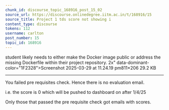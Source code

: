 ```yaml
---
chunk_id: discourse_topic_168916_post_15_02
source_url: https://discourse.onlinedegree.iitm.ac.in/t/168916/15
source_title: Project 1 tds score not showing i
content_type: discourse
tokens: 112
username: carlton
post_number: 15
topic_id: 168916
---
```


 student likely needs to either make the Docker image public or address the missing Dockerfile within their project repository. 2x" data-dominant-color="1F2328">Screenshot 2025-03-29 at 11.24.19 pm811×206 29.2 KB

---

You failed pre requisites check. Hence there is no evaluation email.

i.e. the score is 0 which will be pushed to dashboard on after 1/4/25

Only those that passed the pre requisite check got emails with scores.
